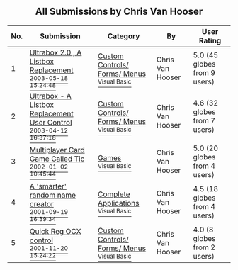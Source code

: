 ﻿<div align="center">

## All Submissions by Chris Van Hooser

</div>

No.  | Submission | Category | By   | User Rating
---- | ---------- | -------- | ---- | -----------
1 | [Ultrabox 2\.0 , A Listbox Replacement<br /><sup>2003-05-18 15:24:48</sup>](https://github.com/Planet-Source-Code/chris-van-hooser-ultrabox-2-0-a-listbox-replacement__1-45547) | [Custom Controls/ Forms/  Menus<br /><sup>Visual Basic</sup>](../ByCategory/custom-controls-forms-menus__1-4.md) | Chris Van Hooser | 5.0 (45 globes from 9 users)
2 | [Ultrabox \- A Listbox Replacement User Control<br /><sup>2003-04-12 16:37:18</sup>](https://github.com/Planet-Source-Code/chris-van-hooser-ultrabox-a-listbox-replacement-user-control__1-44699) | [Custom Controls/ Forms/  Menus<br /><sup>Visual Basic</sup>](../ByCategory/custom-controls-forms-menus__1-4.md) | Chris Van Hooser | 4.6 (32 globes from 7 users)
3 | [Multiplayer Card Game Called Tic<br /><sup>2002-01-02 10:45:44</sup>](https://github.com/Planet-Source-Code/chris-van-hooser-multiplayer-card-game-called-tic__1-30396) | [Games<br /><sup>Visual Basic</sup>](../ByCategory/games__1-38.md) | Chris Van Hooser | 5.0 (20 globes from 4 users)
4 | [A 'smarter' random name creator<br /><sup>2001-09-19 16:39:34</sup>](https://github.com/Planet-Source-Code/chris-van-hooser-a-smarter-random-name-creator__1-27426) | [Complete Applications<br /><sup>Visual Basic</sup>](../ByCategory/complete-applications__1-27.md) | Chris Van Hooser | 4.5 (18 globes from 4 users)
5 | [Quick Reg OCX control<br /><sup>2001-11-20 15:24:22</sup>](https://github.com/Planet-Source-Code/chris-van-hooser-quick-reg-ocx-control__1-29051) | [Custom Controls/ Forms/  Menus<br /><sup>Visual Basic</sup>](../ByCategory/custom-controls-forms-menus__1-4.md) | Chris Van Hooser | 4.0 (8 globes from 2 users)
